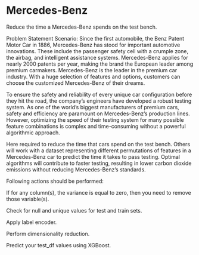 # Mercedes-Benz
Reduce the time a Mercedes-Benz spends on the test bench.

Problem Statement Scenario:
Since the first automobile, the Benz Patent Motor Car in 1886, Mercedes-Benz has stood for important automotive innovations. These include the passenger safety cell with 
a crumple zone, the airbag, and intelligent assistance systems. Mercedes-Benz applies for nearly 2000 patents per year, making the brand the European leader among premium 
carmakers. Mercedes-Benz is the leader in the premium car industry. With a huge selection of features and options, customers can choose the customized Mercedes-Benz of 
their dreams.

To ensure the safety and reliability of every unique car configuration before they hit the road, the company’s engineers have developed a robust testing system. As one of 
the world’s biggest manufacturers of premium cars, safety and efficiency are paramount on Mercedes-Benz’s production lines. However, optimizing the speed of their testing
system for many possible feature combinations is complex and time-consuming without a powerful algorithmic approach.

Here required to reduce the time that cars spend on the test bench. Others will work with a dataset representing different permutations of features in a Mercedes-Benz car 
to predict the time it takes to pass testing. Optimal algorithms will contribute to faster testing, resulting in lower carbon dioxide emissions without reducing Mercedes-Benz’s 
standards.

Following actions should be performed:

If for any column(s), the variance is equal to zero, then you need to remove those variable(s).

Check for null and unique values for test and train sets.

Apply label encoder.

Perform dimensionality reduction.

Predict your test_df values using XGBoost.
